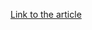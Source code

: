 [Link to the article](https://www.sentinelone.com/blog/decrypting-catb-ransomware-analyzing-their-latest-attack-methods/)
